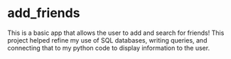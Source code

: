 # add_friends
This is a basic app that allows the user to add and search for friends! This project helped refine my use of SQL databases, writing queries, and connecting that to my python code to display information to the user.
